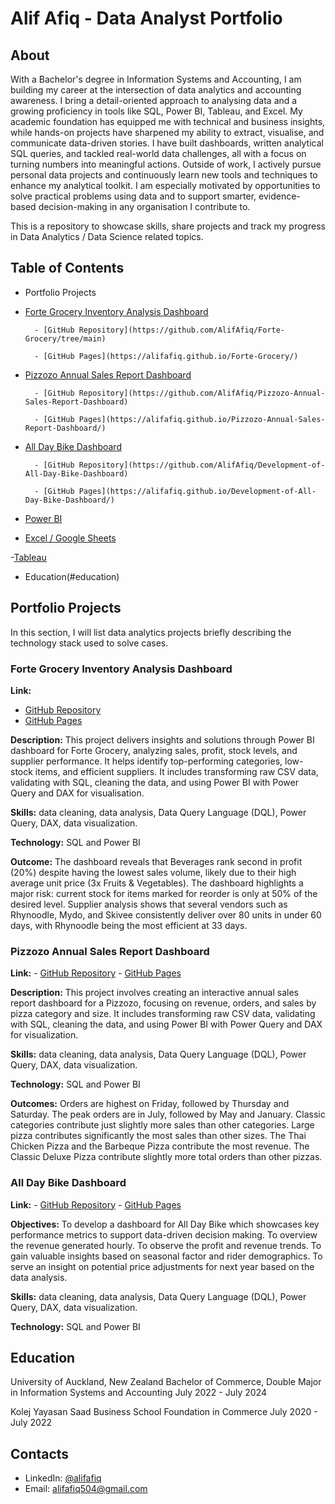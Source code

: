 # Alif Afiq - Data Analyst Portfolio
## About
With a Bachelor's degree in Information Systems and Accounting, I am building my career at the intersection of data analytics and accounting awareness. I bring a detail-oriented approach to analysing data and a growing proficiency in tools like SQL, Power BI, Tableau, and Excel.
My academic foundation has equipped me with technical and business insights, while hands-on projects have sharpened my ability to extract, visualise, and communicate data-driven stories. I have built dashboards, written analytical SQL queries, and tackled real-world data challenges, all with a focus on turning numbers into meaningful actions.
Outside of work, I actively pursue personal data projects and continuously learn new tools and techniques to enhance my analytical toolkit. I am especially motivated by opportunities to solve practical problems using data and to support smarter, evidence-based decision-making in any organisation I contribute to.

This is a repository to showcase skills, share projects and track my progress in Data Analytics / Data Science related topics.

## Table of Contents
- Portfolio Projects
- [Forte Grocery Inventory Analysis Dashboard](#forte-grocery-inventory-analysis-dashboard)
  
		- [GitHub Repository](https://github.com/AlifAfiq/Forte-Grocery/tree/main)
  
		- [GitHub Pages](https://alifafiq.github.io/Forte-Grocery/)

- [Pizzozo Annual Sales Report Dashboard](#pizzozo-annual-sales-report-dashboard)
  
		- [GitHub Repository](https://github.com/AlifAfiq/Pizzozo-Annual-Sales-Report-Dashboard)
  
		- [GitHub Pages](https://alifafiq.github.io/Pizzozo-Annual-Sales-Report-Dashboard/)
  
- [All Day Bike Dashboard](#all-day-bike-dashboard)
  
		- [GitHub Repository](https://github.com/AlifAfiq/Development-of-All-Day-Bike-Dashboard)
  
		- [GitHub Pages](https://alifafiq.github.io/Development-of-All-Day-Bike-Dashboard/)
  
- [Power BI](https://github.com/AlifAfiq/Sales-Dashboard-Common-)
  
- [Excel / Google Sheets](https://github.com/AlifAfiq/Simple-Excel-Dashboard)
  
-[Tableau](https://public.tableau.com/app/profile/muhammad.alif.afiq.bin.khairul.anuar/vizzes)

- Education(#education)




## Portfolio Projects
In this section, I will list data analytics projects briefly describing the technology stack used to solve cases.

### Forte Grocery Inventory Analysis Dashboard 

**Link:**
- [GitHub Repository](https://github.com/AlifAfiq/Forte-Grocery/tree/main)
- [GitHub Pages](https://alifafiq.github.io/Forte-Grocery/)

**Description:** This project delivers insights and solutions through Power BI dashboard for Forte Grocery, analyzing sales, profit, stock levels, and supplier performance. It helps identify top-performing categories, low-stock items, and efficient suppliers. It includes transforming raw CSV data, validating with SQL, cleaning the data, and using Power BI with Power Query and DAX for visualisation.

**Skills:** data cleaning, data analysis, Data Query Language (DQL), Power Query, DAX, data visualization.

**Technology:** SQL and Power BI 

**Outcome:** The dashboard reveals that Beverages rank second in profit (20%) despite having the lowest sales volume, likely due to their high average unit price (3x Fruits & Vegetables). The dashboard highlights a major risk: current stock for items marked for reorder is only at 50% of the desired level. Supplier analysis shows that several vendors such as Rhynoodle, Mydo, and Skivee consistently deliver over 80 units in under 60 days, with Rhynoodle being the most efficient at 33 days.

### Pizzozo Annual Sales Report Dashboard

**Link:** 
	- [GitHub Repository](https://github.com/AlifAfiq/Pizzozo-Annual-Sales-Report-Dashboard)
	- [GitHub Pages](https://alifafiq.github.io/Pizzozo-Annual-Sales-Report-Dashboard/)


**Description:** This project involves creating an interactive annual sales report dashboard for a Pizzozo, focusing on revenue, orders, and sales by pizza category and size. It includes transforming raw CSV data, validating with SQL, cleaning the data, and using Power BI with Power Query and DAX for visualization.

**Skills:** data cleaning, data analysis, Data Query Language (DQL), Power Query, DAX, data visualization.

**Technology:** SQL and Power BI

**Outcomes:** Orders are highest on Friday, followed by Thursday and Saturday. The peak orders are in July, followed by May and January. Classic categories contribute just slightly more sales than other categories. Large pizza contributes significantly the most sales than other sizes. The Thai Chicken Pizza and the Barbeque Pizza contribute the most revenue. The Classic Deluxe Pizza contribute slightly more total orders than other pizzas.


### All Day Bike Dashboard

**Link:** 
	- [GitHub Repository](https://github.com/AlifAfiq/Pizzozo-Annual-Sales-Report-Dashboard)
	- [GitHub Pages](https://alifafiq.github.io/Pizzozo-Annual-Sales-Report-Dashboard/)

**Objectives:** To develop a dashboard for All Day Bike which showcases key performance metrics to support data-driven decision making. To overview the revenue generated hourly. To observe the profit and revenue trends. To gain valuable insights based on seasonal factor and rider demographics. To serve an insight on potential price adjustments for next year based on the data analysis.

**Skills:** data cleaning, data analysis, Data Query Language (DQL), Power Query, DAX, data visualization.

**Technology:** SQL and Power BI


## Education
University of Auckland, New Zealand 
Bachelor of Commerce, Double Major in Information Systems and Accounting
July 2022 - July 2024

Kolej Yayasan Saad Business School 
Foundation in Commerce
July 2020 - July 2022


## Contacts
- LinkedIn: [@alifafiq](www.linkedin.com/in/muhammad-alif-afiq-538a2b268)
- Email: alifafiq504@gmail.com

